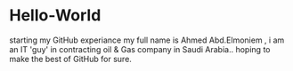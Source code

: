 # Hello-World
starting my GitHub experiance
my full name is Ahmed Abd.Elmoniem , i am an IT 'guy' in contracting oil & Gas company in Saudi Arabia..
hoping to make the best of GitHub for sure.
